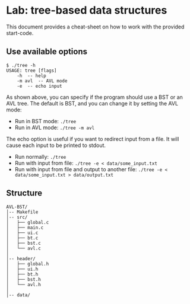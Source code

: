 # Lab: tree-based data structures
This document provides a cheat-sheet on how to work with the provided
start-code.

## Use available options
```
$ ./tree -h
USAGE: tree [flags]
	-h	-- help
	-m avl	-- AVL mode
	-e	-- echo input
```

As shown above, you can specify if the program should use a BST or an AVL tree.
The default is BST, and you can change it by setting the AVL mode:
- Run in BST mode: `./tree`
- Run in AVL mode: `./tree -m avl`

The echo option is useful if you want to redirect input from a file. It will
cause each input to be printed to stdout.
- Run normally: `./tree`
- Run with input from file: `./tree -e < data/some_input.txt`
- Run with input from file and output to another file:
	`./tree -e < data/some_input.txt > data/output.txt` 

## Structure
```
AVL-BST/
│-- Makefile
│-- src/
│   ├── global.c
│   ├── main.c
│   ├── ui.c
│   ├── bt.c
│   ├── bst.c
│   └── avl.c
│
│-- header/
│   ├── global.h
│   ├── ui.h
│   ├── bt.h
│   ├── bst.h
│   └── avl.h
│
│-- data/
```
